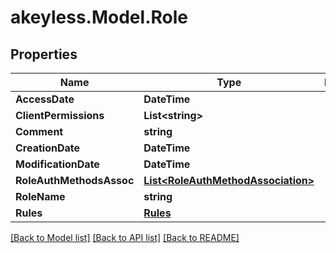 # akeyless.Model.Role

## Properties

Name | Type | Description | Notes
------------ | ------------- | ------------- | -------------
**AccessDate** | **DateTime** |  | [optional] 
**ClientPermissions** | **List&lt;string&gt;** |  | [optional] 
**Comment** | **string** |  | [optional] 
**CreationDate** | **DateTime** |  | [optional] 
**ModificationDate** | **DateTime** |  | [optional] 
**RoleAuthMethodsAssoc** | [**List&lt;RoleAuthMethodAssociation&gt;**](RoleAuthMethodAssociation.md) |  | [optional] 
**RoleName** | **string** |  | [optional] 
**Rules** | [**Rules**](Rules.md) |  | [optional] 

[[Back to Model list]](../README.md#documentation-for-models) [[Back to API list]](../README.md#documentation-for-api-endpoints) [[Back to README]](../README.md)

